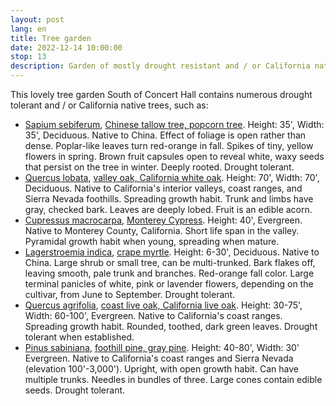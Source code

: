 ```yaml
---
layout: post
lang: en
title: Tree garden
date: 2022-12-14 10:00:00
stop: 13
description: Garden of mostly drought resistant and / or California native trees.
---
```

This lovely tree garden South of Concert Hall contains numerous drought tolerant and / or California native trees, such as:
* [Sapium sebiferum](https://en.wikipedia.org/wiki/Triadica_sebifera), [Chinese tallow tree, popcorn tree](https://www.csustan.edu/campus-tree-story-map/chinese-tallow-triadica-sebifera). Height: 35', Width: 35', Deciduous. Native to China. Effect of foliage is open rather than dense. Poplar-like leaves turn red-orange in fall. Spikes of tiny, yellow flowers in spring. Brown fruit capsules open to reveal white, waxy seeds that persist on the tree in winter. Deeply rooted. Drought tolerant.
* [Quercus lobata](https://en.wikipedia.org/wiki/Quercus_lobata), [valley oak, California white oak](https://www.csustan.edu/campus-tree-story-map/valley-oak-quercus-lobate). Height: 70', Width: 70', Deciduous. Native to California's interior valleys, coast ranges, and Sierra Nevada foothills. Spreading growth habit. Trunk and limbs have gray, checked bark. Leaves are deeply lobed. Fruit is an edible acorn.
* [Cupressus macrocarpa](https://en.wikipedia.org/wiki/Cupressus_macrocarpa), [Monterey Cypress](https://plants.ces.ncsu.edu/plants/hesperocyparis-macrocarpa/). Height: 40', Evergreen. Native to Monterey County, California. Short life span in the valley. Pyramidal growth habit when young, spreading when mature.
* [Lagerstroemia indica](https://en.wikipedia.org/wiki/Lagerstroemia_indica), [crape myrtle](https://www.csustan.edu/campus-tree-story-map/crape-myrtle-lagerstroemia-indica). Height: 6-30', Deciduous. Native to China. Large shrub or small tree, can be multi-trunked. Bark flakes off, leaving smooth, pale trunk and branches. Red-orange fall color. Large terminal panicles of white, pink or lavender flowers, depending on the cultivar, from June to September. Drought tolerant.
* [Quercus agrifolia](https://en.wikipedia.org/wiki/Quercus_agrifolia), [coast live oak, California live oak](https://www.csustan.edu/campus-tree-story-map/coast-live-oak). Height: 30-75', Width: 60-100', Evergreen. Native to California's coast ranges. Spreading growth habit. Rounded, toothed, dark green leaves. Drought tolerant when established.
* [Pinus sabiniana](https://en.wikipedia.org/wiki/Pinus_sabiniana), [foothill pine, gray pine](https://www.csustan.edu/campus-tree-story-map/gray-pine-pinus-sabiniana). Height: 40-80', Width: 30' Evergreen. Native to California's coast ranges and Sierra Nevada (elevation 100'-3,000'). Upright, with open growth habit. Can have multiple trunks. Needles in bundles of three. Large cones contain edible seeds. Drought tolerant.
